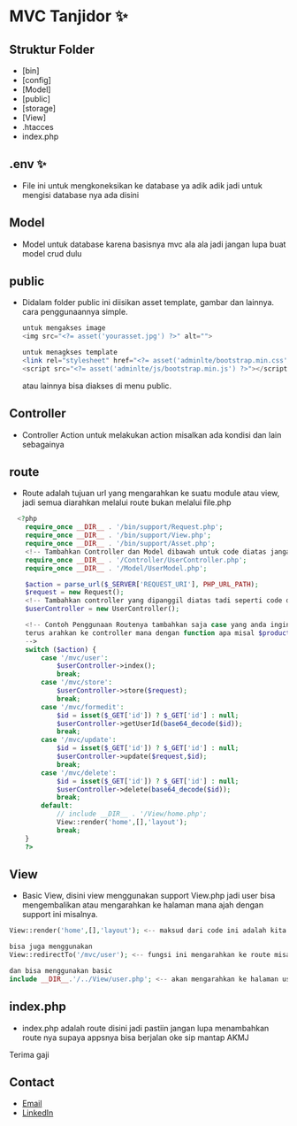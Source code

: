 # MVC Tanjidor ✨

## Struktur Folder
- [bin]
- [config]
- [Model]
- [public]
- [storage]
- [View]
- .htacces
- index.php

## .env ✨
- File ini untuk mengkoneksikan ke database ya adik adik jadi untuk mengisi database nya ada disini
## Model
- Model untuk database karena basisnya mvc ala ala jadi jangan lupa buat model crud dulu
## public
- Didalam folder public ini diisikan asset template, gambar dan lainnya.
  cara penggunaannya simple.
  ```php
  untuk mengakses image
  <img src="<?= asset('yourasset.jpg') ?>" alt="">

  untuk menagkses template
  <link rel="stylesheet" href="<?= asset('adminlte/bootstrap.min.css') ?>">
  <script src="<?= asset('adminlte/js/bootstrap.min.js') ?>"></script>
  
  ```
  atau lainnya bisa diakses di menu public.
## Controller
- Controller Action untuk melakukan action misalkan ada kondisi dan lain sebagainya
## route
- Route adalah tujuan url yang mengarahkan ke suatu module atau view, jadi semua diarahkan melalui route bukan melalui file.php
```php
  <?php
    require_once __DIR__ . '/bin/support/Request.php';
    require_once __DIR__ . '/bin/support/View.php';
    require_once __DIR__ . '/bin/support/Asset.php';
    <!-- Tambahkan Controller dan Model dibawah untuk code diatas jangan diubah atau di oprek karena helpers untuk menjalankan suatu function -->
    require_once __DIR__ . '/Controller/UserController.php';
    require_once __DIR__ . '/Model/UserModel.php';

    $action = parse_url($_SERVER['REQUEST_URI'], PHP_URL_PATH);
    $request = new Request();
    <!-- Tambahkan controller yang dipanggil diatas tadi seperti code dibawah ini -->
    $userController = new UserController();

    <!-- Contoh Penggunaan Routenya tambahkan saja case yang anda ingin buat misalkan case '/yourproject/product' 
    terus arahkan ke controller mana dengan function apa misal $productController->product();
    -->
    switch ($action) {
        case '/mvc/user':
            $userController->index();
            break;
        case '/mvc/store':
            $userController->store($request);
            break;
        case '/mvc/formedit':
            $id = isset($_GET['id']) ? $_GET['id'] : null;
            $userController->getUserId(base64_decode($id));
            break;
        case '/mvc/update':
            $id = isset($_GET['id']) ? $_GET['id'] : null;
            $userController->update($request,$id);
            break;
        case '/mvc/delete':
            $id = isset($_GET['id']) ? $_GET['id'] : null;
            $userController->delete(base64_decode($id));
            break;
        default:
            // include __DIR__ . '/View/home.php';
            View::render('home',[],'layout');
            break;
    }
    ?>
```
## View
- Basic View, disini view menggunakan support View.php jadi user bisa mengembalikan atau mengarahkan ke halaman mana ajah dengan support ini misalnya.
```php
View::render('home',[],'layout'); <-- maksud dari code ini adalah kita mengarahkan kehalaman home, [] <-- tidak membawa parameter, 'layout' <-- jika memisahkan navbar dengan content

bisa juga menggunakan
View::redirectTo('/mvc/user'); <-- fungsi ini mengarahkan ke route misalkan /mvc/product <-- akan mengarahkan ke route product

dan bisa menggunakan basic
include __DIR__.'/../View/user.php'; <-- akan mengarahkan ke halaman user yang berada pada folder View;
```
## index.php
- index.php adalah route disini jadi pastiin jangan lupa menambahkan route nya supaya appsnya bisa berjalan oke sip mantap AKMJ

Terima gaji
## Contact

- [Email](mailto:fadliazkaprayogi1@gmail.com)
- [LinkedIn](https://www.linkedin.com/in/fadli-azka-prayogi-523879176/)
